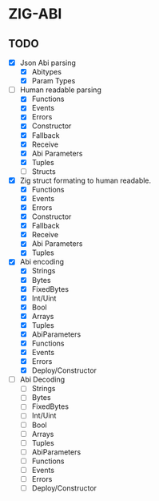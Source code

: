 # ZIG-ABI

## TODO

- [x] Json Abi parsing
  - [x] Abitypes
  - [x] Param Types

- [ ] Human readable parsing
  - [x] Functions
  - [x] Events
  - [x] Errors
  - [x] Constructor
  - [x] Fallback
  - [x] Receive
  - [x] Abi Parameters
  - [x] Tuples
  - [ ] Structs

- [x] Zig struct formating to human readable.
  - [x] Functions
  - [x] Events
  - [x] Errors
  - [x] Constructor
  - [x] Fallback
  - [x] Receive
  - [x] Abi Parameters
  - [x] Tuples

- [x] Abi encoding
  - [x] Strings
  - [x] Bytes
  - [x] FixedBytes
  - [x] Int/Uint
  - [x] Bool
  - [x] Arrays
  - [x] Tuples
  - [x] AbiParameters
  - [x] Functions
  - [x] Events
  - [x] Errors
  - [x] Deploy/Constructor

- [ ] Abi Decoding
  - [ ] Strings
  - [ ] Bytes
  - [ ] FixedBytes
  - [ ] Int/Uint
  - [ ] Bool
  - [ ] Arrays
  - [ ] Tuples
  - [ ] AbiParameters
  - [ ] Functions
  - [ ] Events
  - [ ] Errors
  - [ ] Deploy/Constructor
